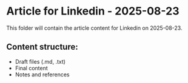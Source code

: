 # Article for Linkedin - 2025-08-23

This folder will contain the article content for Linkedin on 2025-08-23.

## Content structure:
- Draft files (.md, .txt)
- Final content
- Notes and references
